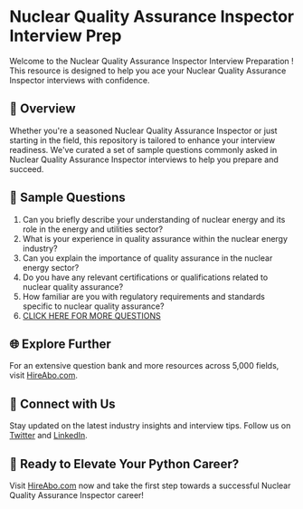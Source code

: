 # Nuclear Quality Assurance Inspector Interview Prep

Welcome to the Nuclear Quality Assurance Inspector Interview Preparation ! This resource is designed to help you ace your Nuclear Quality Assurance Inspector interviews with confidence.

## 🚀 Overview

Whether you're a seasoned Nuclear Quality Assurance Inspector or just starting in the field, this repository is tailored to enhance your interview readiness. We've curated a set of sample questions commonly asked in Nuclear Quality Assurance Inspector interviews to help you prepare and succeed.

## 📝 Sample Questions

1. Can you briefly describe your understanding of nuclear energy and its role in the energy and utilities sector?
2. What is your experience in quality assurance within the nuclear energy industry?
3. Can you explain the importance of quality assurance in the nuclear energy sector?
4. Do you have any relevant certifications or qualifications related to nuclear quality assurance?
5. How familiar are you with regulatory requirements and standards specific to nuclear quality assurance?
6. [CLICK HERE FOR MORE QUESTIONS](https://hireabo.com/job/20_3_30/Nuclear%20Quality%20Assurance%20Inspector)

## 🌐 Explore Further

For an extensive question bank and more resources across 5,000 fields, visit [HireAbo.com](https://www.hireabo.com).

## 📱 Connect with Us

Stay updated on the latest industry insights and interview tips. Follow us on [Twitter](https://twitter.com/hireabo) and [LinkedIn](https://www.linkedin.com/in/hire-abo-3609972a8/).

## 🚀 Ready to Elevate Your Python Career?

Visit [HireAbo.com](https://www.hireabo.com) now and take the first step towards a successful Nuclear Quality Assurance Inspector career!